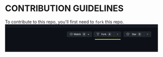 # **CONTRIBUTION GUIDELINES**

To contribute to this repo, you'll first need to `fork` this repo.
![Fork Demo](assets/fork.png)
